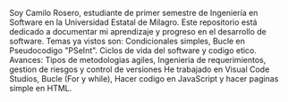 Soy Camilo Rosero, estudiante de primer semestre de Ingeniería en Software en la Universidad Estatal de Milagro. 
Este repositorio está dedicado a documentar mi aprendizaje y progreso en el desarrollo de software.
Temas ya vistos son:
Condicionales simples, Bucle en Pseudocodigo "PSeInt".
Ciclos de vida del software y codigo etico.
Avances:
Tipos de metodologias agiles, Ingenieria de requerimientos, gestion de riesgos y control de versiones
He trabajado en Visual Code Studios, Bucle (For y while), Hacer codigo en JavaScript y hacer paginas simple en HTML. 
